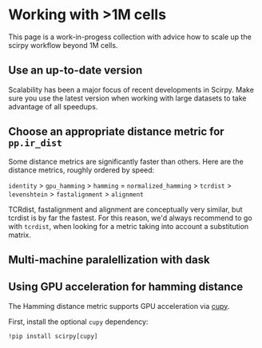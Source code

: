 # Working with >1M cells

This page is a work-in-progess collection with advice how to scale up the scirpy workflow beyond 1M cells.

## Use an up-to-date version

Scalability has been a major focus of recent developments in Scirpy. Make sure you use the latest version
when working with large datasets to take advantage of all speedups.

## Choose an appropriate distance metric for `pp.ir_dist`

Some distance metrics are significantly faster than others. Here are the distance metrics, roughly ordered by speed:

`identity` > `gpu_hamming` > `hamming` = `normalized_hamming` > `tcrdist` > `levenshtein` > `fastalignment` > `alignment`

TCRdist, fastalignment and alignment are conceptually very similar, but tcrdist is by far the fastest. For this
reason, we'd always recommend to go with `tcrdist`, when looking for a metric taking into account a substitution matrix.

## Multi-machine paralellization with dask

## Using GPU acceleration for hamming distance

The Hamming distance metric supports GPU acceleration via [cupy](https://cupy.dev/).

First, install the optional `cupy` dependency:

```
!pip install scirpy[cupy]
```
